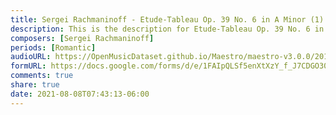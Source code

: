 ```yaml
---
title: Sergei Rachmaninoff - Etude-Tableau Op. 39 No. 6 in A Minor (1)
description: This is the description for Etude-Tableau Op. 39 No. 6 in A Minor by Sergei Rachmaninoff
composers: [Sergei Rachmaninoff]
periods: [Romantic]
audioURL: https://OpenMusicDataset.github.io/Maestro/maestro-v3.0.0/2011/MIDI-Unprocessed_23_R1_2011_MID--AUDIO_R1-D9_05_Track05_wav.midi
formURL: https://docs.google.com/forms/d/e/1FAIpQLSf5enXtXzY_f_J7CDGO30LpAsvFMqB2hSAYsG7-V6gdEB4u7w/viewform
comments: true
share: true
date: 2021-08-08T07:43:13-06:00
---
```

